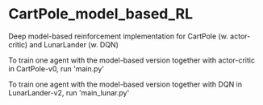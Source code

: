 # CartPole_model_based_RL
Deep model-based reinforcement implementation for CartPole (w. actor-critic) and LunarLander (w. DQN)

To train one agent with the model-based version together with actor-critic in CartPole-v0, run 'main.py'

To train one agent with the model-based version together with DQN in LunarLander-v2, run 'main_lunar.py'